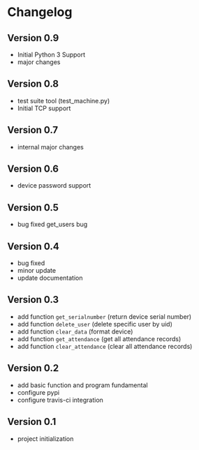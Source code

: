 Changelog
=========
Version 0.9
-----------
* Initial Python 3 Support
* major changes

Version 0.8
-----------
* test suite tool (test_machine.py)
* Initial TCP support

Version 0.7
-----------
* internal major changes

Version 0.6
-----------
* device password support

Version 0.5
-----------
* bug fixed get_users bug

Version 0.4
-----------
* bug fixed
* minor update
* update documentation

Version 0.3
-----------
* add function `get_serialnumber` (return device serial number)
* add function `delete_user` (delete specific user by uid)
* add function `clear_data` (format device)
* add function `get_attendance` (get all attendance records)
* add function `clear_attendance` (clear all attendance records)

Version 0.2
------------
* add basic function and program fundamental
* configure pypi
* configure travis-ci integration

Version 0.1
-----------
* project initialization
